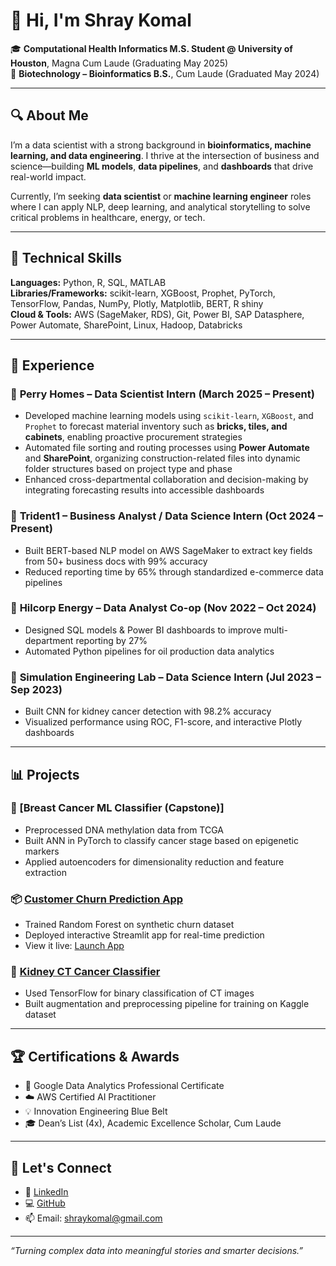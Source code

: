 # 👋 Hi, I'm Shray Komal

🎓 **Computational Health Informatics M.S. Student @ University of Houston**, Magna Cum Laude (Graduating May 2025)  
🧬 **Biotechnology – Bioinformatics B.S.**, Cum Laude (Graduated May 2024)

---

## 🔍 About Me

I’m a data scientist with a strong background in **bioinformatics, machine learning, and data engineering**. I thrive at the intersection of business and science—building **ML models**, **data pipelines**, and **dashboards** that drive real-world impact.

Currently, I’m seeking **data scientist** or **machine learning engineer** roles where I can apply NLP, deep learning, and analytical storytelling to solve critical problems in healthcare, energy, or tech.

---

## 🧠 Technical Skills

**Languages:** Python, R, SQL, MATLAB  
**Libraries/Frameworks:** scikit-learn, XGBoost, Prophet, PyTorch, TensorFlow, Pandas, NumPy, Plotly, Matplotlib, BERT, R shiny  
**Cloud & Tools:** AWS (SageMaker, RDS), Git, Power BI, SAP Datasphere, Power Automate, SharePoint, Linux, Hadoop, Databricks

---

## 💼 Experience

### 🔹 **Perry Homes – Data Scientist Intern** (March 2025 – Present)
- Developed machine learning models using `scikit-learn`, `XGBoost`, and `Prophet` to forecast material inventory such as **bricks, tiles, and cabinets**, enabling proactive procurement strategies
- Automated file sorting and routing processes using **Power Automate** and **SharePoint**, organizing construction-related files into dynamic folder structures based on project type and phase
- Enhanced cross-departmental collaboration and decision-making by integrating forecasting results into accessible dashboards

### 🔹 **Trident1 – Business Analyst / Data Science Intern** (Oct 2024 – Present)
- Built BERT-based NLP model on AWS SageMaker to extract key fields from 50+ business docs with 99% accuracy
- Reduced reporting time by 65% through standardized e-commerce data pipelines

### 🔹 **Hilcorp Energy – Data Analyst Co-op** (Nov 2022 – Oct 2024)
- Designed SQL models & Power BI dashboards to improve multi-department reporting by 27%
- Automated Python pipelines for oil production data analytics

### 🔹 **Simulation Engineering Lab – Data Science Intern** (Jul 2023 – Sep 2023)
- Built CNN for kidney cancer detection with 98.2% accuracy
- Visualized performance using ROC, F1-score, and interactive Plotly dashboards

---

## 📊 Projects

### 🧪 [Breast Cancer ML Classifier (Capstone)]
- Preprocessed DNA methylation data from TCGA
- Built ANN in PyTorch to classify cancer stage based on epigenetic markers
- Applied autoencoders for dimensionality reduction and feature extraction

### 📦 [Customer Churn Prediction App](https://github.com/shraykomal/churn-streamlit-app)
- Trained Random Forest on synthetic churn dataset
- Deployed interactive Streamlit app for real-time prediction
- View it live: [Launch App](https://shraykomal-churn.streamlit.app)

### 🧬 [Kidney CT Cancer Classifier](https://github.com/shraykomal/kidney-cancer-cnn)
- Used TensorFlow for binary classification of CT images
- Built augmentation and preprocessing pipeline for training on Kaggle dataset

---

## 🏆 Certifications & Awards

- 📜 Google Data Analytics Professional Certificate  
- ☁️ AWS Certified AI Practitioner  
- 💡 Innovation Engineering Blue Belt  
- 🎓 Dean’s List (4x), Academic Excellence Scholar, Cum Laude

---

## 🤝 Let's Connect

- 💼 [LinkedIn](https://linkedin.com/in/shraykomal)  
- 💻 [GitHub](https://github.com/shraykomal)  
- 📫 Email: shraykomal@gmail.com

---

_“Turning complex data into meaningful stories and smarter decisions.”_
